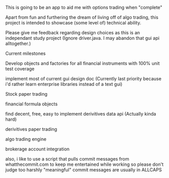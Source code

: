 This is going to be an app to aid me with options trading when "complete" 

Apart from fun and furthering the dream of living off of algo trading, this project is intended to showcase (some level of) technical ability.

Please give me feedback regarding design choices as this is an independant study project (Ignore driver.java. I may abandon that gui api alltogether.)

Current milestones

  Develop objects and factories for all financial instruments with 100% unit test coverage
  
  
  
  implement most of current gui design doc (Currently last priority because i'd rather learn enterprise libraries instead of a text gui)
  
 
  Stock paper trading
  
  financial formula objects
  
  find decent, free, easy to implement derivitives data api (Actually kinda hard)
  
  derivitives paper trading
  
  algo trading engine
  
  brokerage account integration
  
  
  
also, i like to use a script that pulls commit messages from whatthecommit.com to keep me entertained while working
so please don't judge too harshly 
"meaningful" commit messages are usually in ALLCAPS
